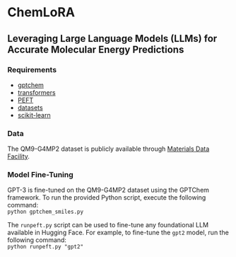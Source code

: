 # ChemLoRA

## Leveraging Large Language Models (LLMs) for Accurate Molecular Energy Predictions

### Requirements
- [gptchem](https://github.com/kjappelbaum/gptchem)
- [transformers](https://github.com/huggingface/transformers)
- [PEFT](https://github.com/huggingface/peft)
- [datasets](https://github.com/huggingface/datasets)
- [scikit-learn](https://scikit-learn.org/stable/)

### Data
The QM9-G4MP2 dataset is publicly available through [Materials Data Facility](https://petreldata.net/mdf/detail/wardlogan_machine_learning_calculations_v1.1/). 

### Model Fine-Tuning

GPT-3 is fine-tuned on the QM9-G4MP2 dataset using the GPTChem framework. To run the provided Python script, execute the following command:\
`python gptchem_smiles.py`

The `runpeft.py` script can be used to fine-tune any foundational LLM available in Hugging Face. For example, to fine-tune the `gpt2` model, run the following command:\
`python runpeft.py "gpt2"`

